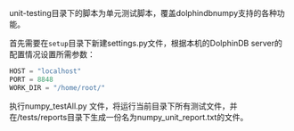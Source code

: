 unit-testing目录下的脚本为单元测试脚本，覆盖dolphindbnumpy支持的各种功能。

首先需要在`setup`目录下新建settings.py文件，根据本机的DolphinDB server的配置情况设置所需参数：

```python
HOST = "localhost"
PORT = 8848
WORK_DIR = "/home/root/"
```

执行numpy_testAll.py 文件，将运行当前目录下所有测试文件，并在/tests/reports目录下生成一份名为numpy_unit_report.txt的文件。
